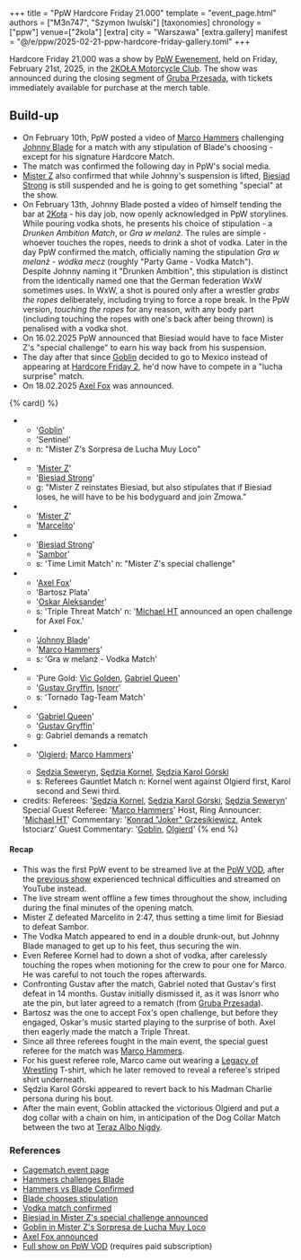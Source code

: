 +++
title = "PpW Hardcore Friday 21.000"
template = "event_page.html"
authors = ["M3n747", "Szymon Iwulski"]
[taxonomies]
chronology = ["ppw"]
venue=["2kola"]
[extra]
city = "Warszawa"
[extra.gallery]
manifest = "@/e/ppw/2025-02-21-ppw-hardcore-friday-gallery.toml"
+++

Hardcore Friday 21.000 was a show by [PpW Ewenement](@/o/ppw.md), held on Friday, February 21st, 2025, in the [2KOŁA Motorcycle Club](@/v/2kola.md). The show was announced during the closing segment of [Gruba Przesada](@/e/ppw/2025-01-25-ppw-gruba-przesada.md), with tickets immediately available for purchase at the merch table.

## Build-up
* On February 10th, PpW posted a video of [Marco Hammers](@/w/marco-hammers.md) challenging [Johnny Blade](@/w/johnny-blade.md) for a match with any stipulation of Blade's choosing - except for his signature Hardcore Match.
* The match was confirmed the following day in PpW's social media.
* [Mister Z](@/w/mister-z.md) also confirmed that while Johnny's suspension is lifted, [Biesiad Strong](@/w/biesiad.md) is still suspended and he is going to get something "special" at the show.
* On February 13th, Johnny Blade posted a video of himself tending the bar at [2Koła](@/v/2kola.md) - his day job, now openly acknowledged in PpW storylines. While pouring vodka shots, he presents his choice of stipulation - a _Drunken Ambition Match_, or _Gra w melanż_. The rules are simple - whoever touches the ropes, needs to drink a shot of vodka. Later in the day PpW confirmed the match, officially naming the stipulation _Gra w melanż - wódka mecz_ (roughly "Party Game - Vodka Match"). \
  Despite Johnny naming it "Drunken Ambition", this stipulation is distinct from the identically named one that the German federation WxW sometimes uses. In WxW, a shot is poured only after a wrestler _grabs the ropes_ deliberately, including trying to force a rope break. In the PpW version, _touching the ropes_ for any reason, with any body part (including touching the ropes with one's back after being thrown) is penalised with a vodka shot.
* On 16.02.2025 PpW announced that Biesiad would have to face Mister Z's "special challenge" to earn his way back from his suspension.
* The day after that since [Goblin](@/w/goblin.md) decided to go to Mexico instead of appearing at [Hardcore Friday 2](@/e/ppw/2024-09-20-ppw-hardcore-friday-2.md), he'd now have to compete in a "lucha surprise" match.
* On 18.02.2025 [Axel Fox](@/w/axel-fox.md) was announced.

{% card() %}
- - '[Goblin](@/w/goblin.md)'
  - 'Sentinel'
  - n: "Mister Z's Sorpresa de Lucha Muy Loco"
- - '[Mister Z](@/w/mister-z.md)'
  - '[Biesiad Strong](@/w/biesiad.md)'
  - g: "Mister Z reinstates Biesiad, but also stipulates that if Biesiad loses, he will have to be his bodyguard and join Zmowa."
- - '[Mister Z](@/w/mister-z.md)'
  - '[Marcelito](@/w/marcelito.md)'
- - '[Biesiad Strong](@/w/biesiad.md)'
  - '[Sambor](@/w/sambor.md)'
  - s: 'Time Limit Match'
    n: "Mister Z's special challenge"
- - '[Axel Fox](@/w/axel-fox.md)'
  - 'Bartosz Plata'
  - '[Oskar Aleksander](@/w/oskar-aleksander.md)'
  - s: 'Triple Threat Match'
    n: '[Michael HT](@/w/michael-ht.md) announced an open challenge for Axel Fox.'
- - '[Johnny Blade](@/w/johnny-blade.md)'
  - '[Marco Hammers](@/w/marco-hammers.md)'
  - s: 'Gra w melanż - Vodka Match'
- - 'Pure Gold: [Vic Golden](@/w/vic-golden.md), [Gabriel Queen](@/w/gabriel-queen.md)'
  - '[Gustav Gryffin](@/w/gustav-gryffin.md), [Isnorr](@/w/isnorr.md)'
  - s: 'Tornado Tag-Team Match'
- - '[Gabriel Queen](@/w/gabriel-queen.md)'
  - '[Gustav Gryffin](@/w/gustav-gryffin.md)'
  - g: Gabriel demands a rematch
- - '[Olgierd](@/w/olgierd.md); [Marco Hammers](@/w/marco-hammers.md)'
  - >
    [Sędzia Seweryn](@/w/sedzia-seweryn.md),
    [Sędzia Kornel](@/w/sedzia-kornel.md),
    [Sędzia Karol Górski](@/w/madman-charlie.md)
  - s: Referees Gauntlet Match
    n: Kornel went against Olgierd first, Karol second and Sewi third.
- credits:
    Referees: '[Sędzia Kornel](@/w/sedzia-kornel.md), [Sędzia Karol Górski](@/w/madman-charlie.md), [Sędzia Seweryn](@/w/sedzia-seweryn.md)'
    Special Guest Referee: '[Marco Hammers](@/w/marco-hammers.md)'
    Host, Ring Announcer: '[Michael HT](@/w/michael-ht.md)'
    Commentary: '[Konrad "Joker" Grzesikiewicz](@/w/joker.md), Antek Istociarz'
    Guest Commentary: '[Goblin](@/w/goblin.md), [Olgierd](@/w/olgierd.md)'
{% end %}

#### Recap

* This was the first PpW event to be streamed live at the [PpW VOD][ppw-vod], after the [previous show](@/e/ppw/2025-01-25-ppw-gruba-przesada.md) experienced technical difficulties and streamed on YouTube instead.
* The live stream went offline a few times throughout the show, including during the final minutes of the opening match.
* Mister Z defeated Marcelito in 2:47, thus setting a time limit for Biesiad to defeat Sambor.
* The Vodka Match appeared to end in a double drunk-out, but Johnny Blade managed to get up to his feet, thus securing the win.
* Even Referee Kornel had to down a shot of vodka, after carelessly touching the ropes when motioning for the crew to pour one for Marco. He was careful to not touch the ropes afterwards.
* Confronting Gustav after the match, Gabriel noted that Gustav's first defeat in 14 months. Gustav initially dismissed it, as it was Isnorr who ate the pin, but later agreed to a rematch (from [Gruba Przesada](@/e/ppw/2025-01-25-ppw-gruba-przesada.md)).
* Bartosz was the one to accept Fox's open challenge, but before they engaged, Oskar's music started playing to the surprise of both. Axel then eagerly made the match a Triple Threat.
* Since all three referees fought in the main event, the special guest referee for the match was [Marco Hammers](@/w/marco-hammers.md).
* For his guest referee role, Marco came out wearing a [Legacy of Wrestling](@/o/low.md) T-shirt, which he later removed to reveal a referee's striped shirt underneath.
* Sędzia Karol Górski appeared to revert back to his Madman Charlie persona during his bout.
* After the main event, Goblin attacked the victorious Olgierd and put a dog collar with a chain on him, in anticipation of the Dog Collar Match between the two at [Teraz Albo Nigdy](@/e/ppw/2025-03-15-ppw-teraz-albo-nigdy.md).

### References

* [Cagematch event page](https://www.cagematch.net/?id=1&nr=418109)
* [Hammers challenges Blade](https://www.instagram.com/p/DF51JqMMH89/)
* [Hammers vs Blade Confirmed](https://www.facebook.com/photo/?fbid=1163483015782089&set=a.499910772139320)
* [Blade chooses stipulation](https://www.instagram.com/p/DGAqsMAC4_D/)
* [Vodka match confirmed](https://www.facebook.com/photo/?fbid=1165021168961607&set=a.499910772139320)
* [Biesiad in Mister Z's special challenge announced](https://www.facebook.com/photo/?fbid=1167604972036560&set=a.499910772139320)
* [Goblin in Mister Z's Sorpresa de Lucha Muy Loco](https://www.facebook.com/photo/?fbid=1168415858622138&set=a.499910772139320)
* [Axel Fox announced](https://www.facebook.com/photo/?fbid=1169287151868342&set=a.499910772139320)
* [Full show on PpW VOD](https://ppw-ewenementpl.vhx.tv/ppw-full-shows-dvd-version/season:3/videos/hardcore-friday-21000-21-02-2025-02-21-2025-21-57-11) (requires paid subscription)

[ppw-vod]:https://ppw-ewenementpl.vhx.tv/
